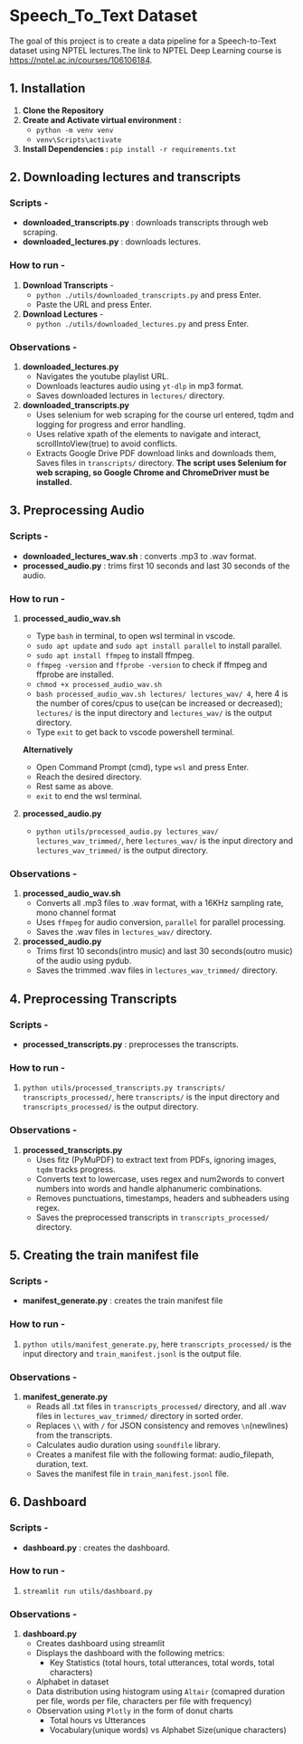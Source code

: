 # Speech_To_Text Dataset
The goal of this project is to create a data pipeline for a Speech-to-Text dataset using NPTEL lectures.The link to NPTEL Deep Learning course is https://nptel.ac.in/courses/106106184.


## 1. Installation
  1. **Clone the Repository**
  2. **Create and Activate virtual environment :** 
     - `python -m venv venv`
     - `venv\Scripts\activate` 
  3. **Install Dependencies :** ```pip install -r requirements.txt```

## 2. Downloading lectures and transcripts
### Scripts - 
- **downloaded_transcripts.py** : downloads transcripts through web scraping.
- **downloaded_lectures.py** : downloads lectures.
### How to run -
1. **Download Transcripts** -
   - `python ./utils/downloaded_transcripts.py` and press Enter.
   - Paste the URL and press Enter.
2. **Download Lectures** - 
   - `python ./utils/downloaded_lectures.py` and press Enter.
### Observations - 
1. **downloaded_lectures.py**
   - Navigates the youtube playlist URL.
   - Downloads leactures audio using ` yt-dlp ` in mp3 format.
   - Saves downloaded lectures in ` lectures/ ` directory.
 2. **downloaded_transcripts.py**
    - Uses selenium for web scraping for the course url entered, tqdm and logging for progress and error handling.
    - Uses relative xpath of the elements to navigate and interact, scrollIntoView(true) to avoid conflicts.
    - Extracts Google Drive PDF download links and downloads them, Saves files in ` transcripts/ ` directory.
 **The script uses Selenium for web scraping, so Google Chrome and ChromeDriver must be installed.**

 ## 3. Preprocessing Audio
 ### Scripts - 
 - **downloaded_lectures_wav.sh** : converts .mp3 to .wav format.
 - **processed_audio.py** : trims first 10 seconds and last 30 seconds of the audio.
 ### How to run - 
 1. **processed_audio_wav.sh**
      - Type `bash` in terminal, to open wsl terminal in vscode.
      - `sudo apt update` and `sudo apt install parallel` to install parallel.
      - `sudo apt install ffmpeg` to install ffmpeg.
      - `ffmpeg -version` and `ffprobe -version` to check if ffmpeg and ffprobe are installed.
      - `chmod +x processed_audio_wav.sh`
      - `bash processed_audio_wav.sh lectures/ lectures_wav/ 4`, here 4 is the number of cores/cpus to use(can be increased or decreased); `lectures/` is the input directory and `lectures_wav/` is the output directory.
      - Type `exit` to get back to vscode powershell terminal.
      
      **Alternatively**
      - Open Command Prompt (cmd), type `wsl` and press Enter.
      - Reach the desired directory.
      - Rest same as above.
      - `exit` to end the wsl terminal.
 2. **processed_audio.py** 
      - `python utils/processed_audio.py lectures_wav/ lectures_wav_trimmed/`, here `lectures_wav/` is the input directory and `lectures_wav_trimmed/` is the output directory.
 ### Observations - 
 1. **processed_audio_wav.sh** 
    - Converts all .mp3 files to .wav format, with a 16KHz sampling rate, mono channel format
    - Uses `ffmpeg` for audio conversion, `parallel` for parallel processing.
    - Saves the .wav files in `lectures_wav/` directory.
 2. **processed_audio.py**
    - Trims first 10 seconds(intro music) and last 30 seconds(outro music) of the audio using pydub.
    - Saves the trimmed .wav files in `lectures_wav_trimmed/` directory.

## 4. Preprocessing Transcripts
### Scripts - 
- **processed_transcripts.py** : preprocesses the transcripts.
### How to run - 
1. `python utils/processed_transcripts.py transcripts/ transcripts_processed/`, here `transcripts/` is the input directory and `transcripts_processed/` is the output directory.
### Observations - 
1. **processed_transcripts.py**
    - Uses fitz (PyMuPDF) to extract text from PDFs, ignoring images, `tqdm` tracks progress.
    - Converts text to lowercase, uses regex and num2words to convert numbers into words and handle alphanumeric combinations.
    - Removes punctuations, timestamps, headers and subheaders using regex.
    - Saves the preprocessed transcripts in `transcripts_processed/` directory.

 ## 5. Creating the train manifest file

 ### Scripts - 
 - **manifest_generate.py** : creates the train manifest file
 ### How to run - 
 1. `python utils/manifest_generate.py`, here `transcripts_processed/` is the input directory and `train_manifest.jsonl` is the output file.
 ### Observations - 
 1. **manifest_generate.py**
    - Reads all .txt files in `transcripts_processed/` directory, and all .wav files in `lectures_wav_trimmed/` directory in sorted order.
    - Replaces `\\` with `/` for JSON consistency and removes `\n`(newlines) from the transcripts.
    - Calculates audio duration using `soundfile` library.
    - Creates a manifest file with the following format: audio_filepath, duration, text.
    - Saves the manifest file in `train_manifest.jsonl` file.
    
 ## 6. Dashboard
 ### Scripts - 
 - **dashboard.py** : creates the dashboard.
 ### How to run - 
 1. `streamlit run utils/dashboard.py`
 ### Observations - 
 1. **dashboard.py**
    - Creates dashboard using streamlit
    - Displays the dashboard with the following metrics:
        - Key Statistics (total hours, total utterances, total words, total characters)
    - Alphabet in dataset
    - Data distribution using histogram using `Altair` (comapred duration per file, words per file, characters per file with frequency)
    - Observation using `Plotly` in the form of donut charts
      - Total hours vs Utterances
      - Vocabulary(unique words) vs Alphabet Size(unique characters)

 
